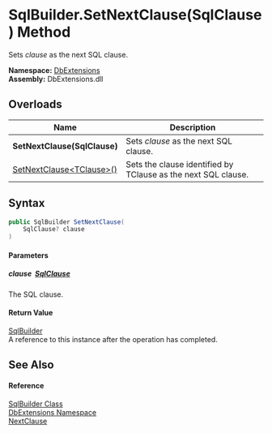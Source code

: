 SqlBuilder.SetNextClause(SqlClause) Method
==========================================
Sets *clause* as the next SQL clause.
  
**Namespace:** [DbExtensions][1]  
**Assembly:** DbExtensions.dll

Overloads
---------

| Name                             | Description                                                   |
| -------------------------------- | ------------------------------------------------------------- |
| **SetNextClause(SqlClause)**     | Sets *clause* as the next SQL clause.                         |
| [SetNextClause&lt;TClause>()][2] | Sets the clause identified by TClause as the next SQL clause. |


Syntax
------

```csharp
public SqlBuilder SetNextClause(
	SqlClause? clause
)
```

#### Parameters

##### *clause*  [SqlClause][3]
The SQL clause.

#### Return Value
[SqlBuilder][4]  
A reference to this instance after the operation has completed.

See Also
--------

#### Reference
[SqlBuilder Class][4]  
[DbExtensions Namespace][1]  
[NextClause][5]  

[1]: ../README.md
[2]: SetNextClause__1.md
[3]: ../SqlClause/README.md
[4]: README.md
[5]: NextClause.md